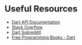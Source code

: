 # Useful Resources
 * [Dart API Documentation](https://api.dartlang.org/)
 * [Stack Overflow](http://stackoverflow.com/questions/tagged/dart)
 * [Dart Subreddit](https://www.reddit.com/r/dartlang)
 * [Free Programming Books - Dart](https://github.com/EbookFoundation/free-programming-books/blob/master/free-programming-books.md#dart)
